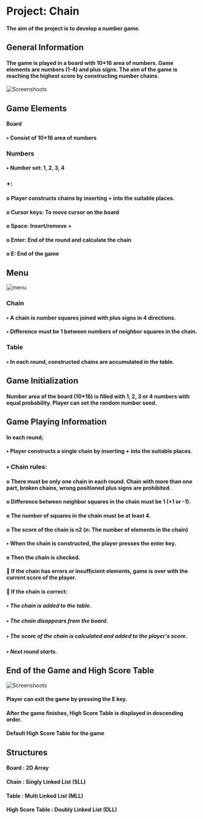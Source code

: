 # Project:  Chain 

#### The aim of the project is to develop a number game. 

## General Information

#### The game is played in a board with 10*16 area of numbers. Game elements are numbers (1-4) and plus signs. The aim of the game is reaching the highest score by constructing number chains.

<img src="https://img.imgyukle.com/2023/05/30/rxWBwn.png" alt="Screenshoots" />

## Game Elements

#### Board
#### •	Consist of 10*16 area of numbers 

### Numbers
#### •	Number set: 1, 2, 3, 4 

### +:
#### o	Player constructs chains by inserting + into the suitable places.  
#### o	Cursor keys: To move cursor on the board
#### o	Space: Insert/remove +
#### o	Enter: End of the round and calculate the chain
#### o	E: End of the game

## Menu
 <img src="https://img.imgyukle.com/2023/05/30/rxWmZo.png" alt="menu" />

### Chain
#### •	A chain is number squares joined with plus signs in 4 directions.
#### •	Difference must be 1 between numbers of neighbor squares in the chain.  

### Table
#### •	In each round, constructed chains are accumulated in the table.


## Game Initialization


#### Number area of the board (10*16) is filled with 1, 2, 3 or 4 numbers with equal probability. Player can set the random number seed.


## Game Playing Information

#### In each round;
#### •	Player constructs a single chain by inserting + into the suitable places.
### •	Chain rules:
#### o	There must be only one chain in each round. Chain with more than one part, broken chains, wrong positioned plus signs are prohibited.
#### o	Difference between neighbor squares in the chain must be 1 (+1 or -1). 
#### o	The number of squares in the chain must be at least 4.
#### o	The score of the chain is n2 (n: The number of elements in the chain) 
#### •	When the chain is constructed, the player presses the enter key.
#### o	Then the chain is checked. 
#### 	If the chain has errors or insufficient elements, game is over with the current score of the player.
#### 	If the chain is correct: 
##### •	The chain is added to the table.
##### •	The chain disappears from the board.
##### •	The score of the chain is calculated and added to the player's score.
##### •	Next round starts.


## End of the Game and High Score Table
 <img src="https://img.imgyukle.com/2023/05/30/rxW1cH.png" alt="Screenshoots" />

 
#### Player can exit the game by pressing the E key. 
#### After the game finishes, High Score Table is displayed in descending order. 
#### Default High Score Table for the game


## Structures
  
#### Board             : 2D Array
#### Chain             : Singly Linked List  (SLL)
#### Table             : Multi Linked List   (MLL)
#### High Score Table  : Doubly Linked List  (DLL)
